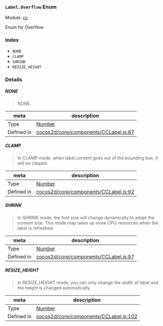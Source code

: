 ### `Label.Overflow` Enum



Module: [cc](../modules/cc.md)


Enum for Overflow.


### Index
  - `NONE`
  - `CLAMP`
  - `SHRINK`
  - `RESIZE_HEIGHT`

### Details


##### NONE

> NONE.

| meta | description |
|------|-------------|
| Type | <a href="https://developer.mozilla.org/en/JavaScript/Reference/Global_Objects/Number" class="crosslink external" target="_blank">Number</a> |
| Defined in | [cocos2d/core/components/CCLabel.js:87](https://github.com/cocos-creator/engine/blob/8bf4522a6d43b53258219983aabd728909ce24ca/cocos2d/core/components/CCLabel.js#L87) |



##### CLAMP

> In CLAMP mode, when label content goes out of the bounding box, it will be clipped.

| meta | description |
|------|-------------|
| Type | <a href="https://developer.mozilla.org/en/JavaScript/Reference/Global_Objects/Number" class="crosslink external" target="_blank">Number</a> |
| Defined in | [cocos2d/core/components/CCLabel.js:92](https://github.com/cocos-creator/engine/blob/8bf4522a6d43b53258219983aabd728909ce24ca/cocos2d/core/components/CCLabel.js#L92) |



##### SHRINK

> In SHRINK mode, the font size will change dynamically to adapt the content size. This mode may takes up more CPU resources when the label is refreshed.

| meta | description |
|------|-------------|
| Type | <a href="https://developer.mozilla.org/en/JavaScript/Reference/Global_Objects/Number" class="crosslink external" target="_blank">Number</a> |
| Defined in | [cocos2d/core/components/CCLabel.js:97](https://github.com/cocos-creator/engine/blob/8bf4522a6d43b53258219983aabd728909ce24ca/cocos2d/core/components/CCLabel.js#L97) |



##### RESIZE_HEIGHT

> In RESIZE_HEIGHT mode, you can only change the width of label and the height is changed automatically.

| meta | description |
|------|-------------|
| Type | <a href="https://developer.mozilla.org/en/JavaScript/Reference/Global_Objects/Number" class="crosslink external" target="_blank">Number</a> |
| Defined in | [cocos2d/core/components/CCLabel.js:102](https://github.com/cocos-creator/engine/blob/8bf4522a6d43b53258219983aabd728909ce24ca/cocos2d/core/components/CCLabel.js#L102) |


